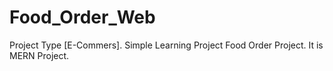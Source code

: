 # Food_Order_Web
Project Type [E-Commers].
Simple Learning Project Food Order Project.
It is MERN Project.
